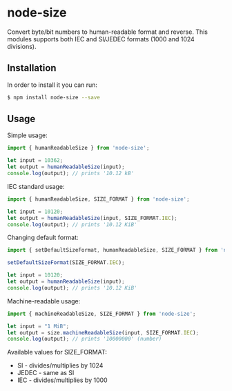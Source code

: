 node-size
=========

Convert byte/bit numbers to human-readable format and reverse.
This modules supports both IEC and SI/JEDEC formats (1000 and 1024 divisions).

Installation
------------

In order to install it you can run:

```sh
$ npm install node-size --save
```

Usage
-----

Simple usage:
```js
import { humanReadableSize } from 'node-size';

let input = 10362;
let output = humanReadableSize(input);
console.log(output); // prints '10.12 kB'
```

IEC standard usage:
```js
import { humanReadableSize, SIZE_FORMAT } from 'node-size';

let input = 10120;
let output = humanReadableSize(input, SIZE_FORMAT.IEC);
console.log(output); // prints '10.12 KiB'
```

Changing default format:
```js
import { setDefaultSizeFormat, humanReadableSize, SIZE_FORMAT } from 'node-size';

setDefaultSizeFormat(SIZE_FORMAT.IEC);

let input = 10120;
let output = humanReadableSize(input);
console.log(output); // prints '10.12 KiB'
```

Machine-readable usage:
```js
import { machineReadableSize, SIZE_FORMAT } from 'node-size';

let input = "1 MiB";
let output = size.machineReadableSize(input, SIZE_FORMAT.IEC);
console.log(output); // prints '10000000' (number)
```

Available values for SIZE_FORMAT:
* SI - divides/multiplies by 1024
* JEDEC - same as SI
* IEC - divides/multiplies by 1000